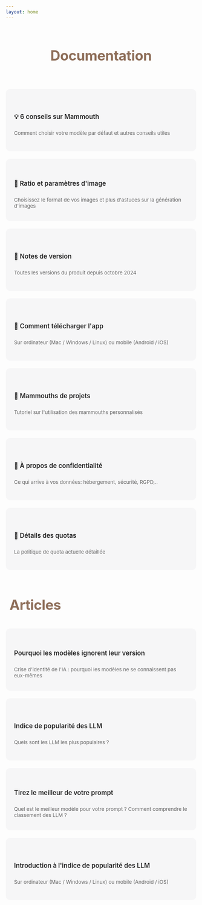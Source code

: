 ```yaml
---
layout: home
---
```


<style>
    /* Mode clair */
    :root {
        --bg-color: #f6f6f7 !important;
        --text-color: #252525 !important;
        --detail-text: #666666 !important;
        --card-hover-border: #8e6e59 !important;
        --title-color: #8e6e59 !important;
        --card-shadow: rgba(0, 0, 0, 0.1) !important;
        --vp-c-brand-1: #8e6e59 !important;
        --vp-c-brand-2:rgb(72, 58, 49) !important;
    }

    /* Mode sombre */
    html.dark {
        --bg-color: #252525 !important;
        --text-color: #ffffff !important;
        --detail-text: #8b8b8b !important;
        --card-hover-border: #8b8b8b !important;
        --title-color: #8e6e59 !important;
        --card-shadow: rgba(255, 255, 255, 0.1) !important;
    }

    .features-grid {
        display: grid;
        grid-template-columns: repeat(auto-fit, minmax(300px, 1fr));
        gap: 20px;
    }

    .feature-card {
        background-color: var(--bg-color);
        padding: 20px;
        border-radius: 12px;
        cursor: pointer;
        text-decoration: none !important;
        color: var(--text-color) !important;
        display: flex;
        flex-direction: column;
        justify-content: center; /* Centre verticalement */
        min-height: 120px; /* Hauteur minimale fixe */
        transition: all 0.3s ease;
        border: 2px solid transparent;
    }

    .feature-card:hover {
        border-color: var(--card-hover-border);
        transform: translateY(-2px);
    }

    .feature-title {
        font-size: 1.2em;
        margin-bottom: 12px;
        text-decoration: none !important;
        font-weight: 600;
        color: var(--text-color);
    }

    .feature-details {
        color: var(--detail-text);
        margin-bottom: 0;
        font-size: 0.95em;
        line-height: 1,6;
        text-decoration: none !important;
    }

    a {
        text-decoration: none !important;
    }

    .site-title {
        margin-top: 60px;
        margin-bottom: 30px;
        color: var(--title-color) !important;
        padding: 10px !important;
        font-size: 2.6em !important;
        font-weight: 700 !important;
        letter-spacing: -0.4px;
    }
</style>

<header>
  <h1 class="site-title">Documentation</h1>
</header>

<div class="features-grid">
  <a href="docs/six-useful-tips-about-mammouth" class="feature-card">
        <h3 class="feature-title">💡 6 conseils sur Mammouth</h3>
        <p class="feature-details">Comment choisir votre modèle par défaut et autres conseils utiles</p>
  </a>

  <a href="docs/aspect-ratio-and-midjourney-parameters" class="feature-card">
        <h3 class="feature-title">📏 Ratio et paramètres d'image</h3>
        <p class="feature-details">Choisissez le format de vos images et plus d'astuces sur la génération d'images</p>
  </a>
  
  <a href="docs/release-notes" class="feature-card">
        <h3 class="feature-title">🚀 Notes de version</h3>
        <p class="feature-details">Toutes les versions du produit depuis octobre 2024</p>
  </a>

  <a href="docs/how-to-download-the-mammouth-app" class="feature-card">
        <h3 class="feature-title">📲 Comment télécharger l'app</h3>
        <p class="feature-details">Sur ordinateur (Mac / Windows / Linux) ou mobile (Android / iOS)</p>
    </a>

  <a href="docs/mammouth-assistant-tutorial" class="feature-card">
        <h3 class="feature-title">📂 Mammouths de projets</h3>
        <p class="feature-details">Tutoriel sur l'utilisation des mammouths personnalisés</p>
    </a>

  <a href="docs/about-privacy" class="feature-card">
        <h3 class="feature-title">🔏 À propos de confidentialité</h3>
        <p class="feature-details">Ce qui arrive à vos données: hébergement, sécurité, RGPD,..</p>
    </a>

  <a href="docs/quota-policy" class="feature-card">
        <h3 class="feature-title">🧮 Détails des quotas</h3>
        <p class="feature-details">La politique de quota actuelle détaillée</p>
    </a>
</div>


<h1 class="site-title">Articles</h1>

<div class="features-grid">
  <a href="docs/model-versions" class="feature-card">
        <h3 class="feature-title">Pourquoi les modèles ignorent leur version</h3>
        <p class="feature-details">Crise d'identité de l'IA : pourquoi les modèles ne se connaissent pas eux-mêmes</p>
    </a>
    
  <a href="docs/the-most-popular-llm" class="feature-card">
        <h3 class="feature-title">Indice de popularité des LLM</h3>
        <p class="feature-details">Quels sont les LLM les plus populaires ?</p>
    </a>

  <a href="docs/get-the-best-result-from-your-prompt" class="feature-card">
        <h3 class="feature-title">Tirez le meilleur de votre prompt</h3>
        <p class="feature-details">Quel est le meilleur modèle pour votre prompt ? Comment comprendre le classement des LLM ?</p>
    </a>

  <a href="docs/introducing-llm-popularity-index" class="feature-card">
        <h3 class="feature-title">Introduction à l'indice de popularité des LLM</h3>
        <p class="feature-details">Sur ordinateur (Mac / Windows / Linux) ou mobile (Android / iOS)</p>
    </a>

</div>

